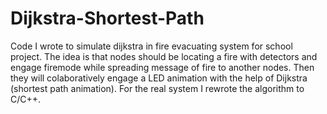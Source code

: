 # Dijkstra-Shortest-Path
Code I wrote to simulate dijkstra in fire evacuating system for school project. The idea is that nodes should be locating a fire with detectors and engage firemode while spreading message of fire to another nodes. Then they will colaboratively engage a LED animation with the help of Dijkstra (shortest path animation). For the real system I rewrote the algorithm to C/C++.
